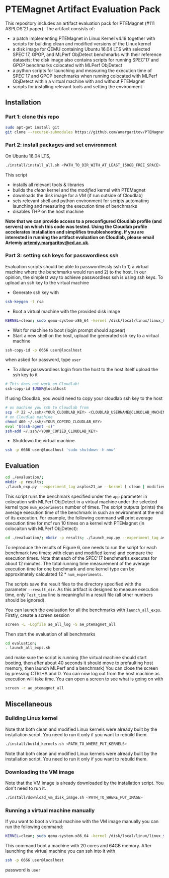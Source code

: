 # PTEMagnet Artifact Evaluation Pack

This repository includes an artifact evaluation pack for PTEMagnet (#111 ASPLOS'21 paper). The artifact consists of:
* a patch implementing PTEMagnet in Linux Kernel v4.19 together with scripts for building clean and modified versions of the Linux kernel 
* a disk image for QEMU containing Ubuntu 16.04 LTS with selected SPEC'17, GPOP, and MLPerf ObjDetect benchmarks with their reference datasets; the disk image also contains scripts for running SPEC'17 and GPOP benchmarks colocated with MLPerf ObjDetect 
* a python scripts for launching and measuring the execution time of SPEC'17 and GPOP benchmarks when running colocated with MLPerf ObjDetect within a virtual machine with and without PTEMagnet
* scripts for installing relevant tools and setting the environment

## Installation
### Part 1: clone this repo
```bash
sudo apt-get install git
git clone --recurse-submodules https://github.com/amargaritov/PTEMagnet_artifact_evaluation.git
```

### Part 2: install packages and set environment
On Ubuntu 18.04 LTS, 
```bash
./install/install_all.sh <PATH_TO_DIR_WITH_AT_LEAST_150GB_FREE_SPACE> 
```
This script  
* installs all relevant tools & libraries
* builds the _clean_ kernel and the _modified_ kernel with PTEMagnet
* downloads the disk image for a VM (if run outside of Cloudlab)
* sets relevant shell and python environment for scripts automating launching and measuring the execution time of benchmarks
* disables THP on the host machine

**Note that we can provide access to a preconfigured Cloudlab profile (and servers) on which this code was tested. Using the Cloudlab profile accelerates installation and simplifies troubleshooting. If you are interested in running the artifact evaluation on Cloudlab, please email Artemiy <artemiy.margaritov@ed.ac.uk>.**

### Part 3: setting ssh keys for passwordless ssh
Evaluation scripts should be able to passwordlessly ssh to 1) a virtual machine where the benchmarks would run and 2) to the host. In our opinion, the simplest way to achieve passwordless ssh is using ssh keys. To upload an ssh key to the virtual machine
* Generate ssh key with 
```bash
ssh-keygen -t rsa
```
* Boot a virtual machine with the provided disk image
```bash
KERNEL=clean; sudo qemu-system-x86_64 -kernel /disk/local/linux/linux_$KERNEL/arch/x86/boot/bzImage -boot c -m 64G -hda /disk/local/rootfs.img -append "root=/dev/sda rw" -device e1000,netdev=net0 -netdev user,id=net0,hostfwd=tcp::6666-:22 --enable-kvm -smp 20 -cpu host -nographic
```
* Wait for machine to boot (login prompt should appear)
* Start a new shell on the host, upload the generated ssh key to a virtual machine 
```bash 
ssh-copy-id -p 6666 user@localhost
```
when asked for password, type `user`
* To allow passwordless login from the host to the host itself upload the ssh key to it
```bash
# This does not work on Cloudlab!
ssh-copy-id $USER@localhost
```
If using Cloudlab, you would need to copy your cloudlab ssh key to the host 
```bash
# on machine you ssh to Cloudlab from
scp -P 22 ~/.ssh/<YOUR_CLOUDLAB_KEY> <CLOUDLAB_USERNAME@CLOUDLAB_MACHINE>:~/.ssh/ 
# on Cloudlab machine
chmod 400 ~/.ssh/<YOUR_COPIED_CLOUDLAB_KEY>
eval "$(ssh-agent -s)"
ssh-add ~/.ssh/<YOUR_COPIED_CLOUDLAB_KEY>
```
* Shutdown the virtual machine
```bash 
ssh -p 6666 user@localhost 'sudo shutdown -h now' 
```


## Evaluation 
```bash
cd ./evaluation/; 
mkdir -p results;
./lauch_exp.py --experiment_tag asplos21_ae --kernel [ clean | modified] --app [ bfs | cc | nibble | pr | gcc | mcf | omnetpp | xz ] --num_experiments <int>  --result_dir <FULL_PATH_DIR_TO_STORE_RESULT_FILES_TO> 
```
This script runs the benchmark specified under the `app` parameter in colocation with MLPerf ObjDetect in a virtual machine under the selected kernel type `num_experiments` number of times. The script outputs (prints) the average execution time of the benchmark in such an environment at the end of its execution. 
For example, the following command will print average execution time for mcf run 10 times on a kernel with PTEMagnet (in colocaiton with MLPerf ObjDetect):
```bash
cd ./evaluation/; mkdir -p results; ./launch_exp.py --experiment_tag asplos21_ae --kernel modified --app mcf --num_experiments 10 --result_dir $(pwd)/results
```
To reproduce the results of Figure 6, one needs to run the script for each benchmark two times: with clean and modified kernel and compare the execution times. Note that each of the SPEC'17 benchmarks executes for about 12 minutes. The total running time measurement of the average execution time for one benchmark and one kernel type can be approximately calculated 12 * `num_experiments`.

The scripts save the result files to the directory specified with the parameter `--result_dir`. As this artifact is designed to measure execution time, only `Test_time` line is meaningful in a result file (all other numbers should be ignored).

You can launch the evaluation for all the benchmarks with `launch_all_exps`. Firstly, create a screen session 
```bash 
screen -L -Logfile ae_all_log -S ae_ptemagnet_all
```
Then start the evaluation of all benchmarks 
```bash
cd evaluation;
. launch_all_exps.sh
```
and make sure the script is running (the virtual machine should start booting, then after about 40 seconds it should move to prefaulting host memory, then launch MLPerf and a benchmark)
You can close the screen by pressing CTRL+A and D. You can now log out from the host machine as execution will take time. 
You can open a screen to see what is going on with 
```bash
screen -r ae_ptemagnet_all
```

## Miscellaneous

### Building Linux kernel 
Note that both clean and modified Linux kernels were already built by the installation script. You need to run it only if you want to rebuild them. 
```bash
./install/build_kernels.sh <PATH_TO_WHERE_PUT_KERNELS> 
```
Note that both clean and modified Linux kernels were already built by the installation script. You need to run it only if you want to rebuild them. 

### Downloading the VM image
Note that the VM image is already downloaded by the installation script. You don't need to run it.
```bash
./install/download_vm_disk_image.sh <PATH_TO_WHERE_PUT_IMAGE>
```
### Running a virtual machine manually
If you want to boot a virtual machine with the VM image manually you can run the following command:
```bash 
KERNEL=clean; sudo qemu-system-x86_64 -kernel /disk/local/linux/linux_$KERNEL/arch/x86/boot/bzImage -boot c -m 64G -hda /disk/local/rootfs.img -append "root=/dev/sda rw" -device e1000,netdev=net0 -netdev user,id=net0,hostfwd=tcp::6666-:22 --enable-kvm -smp 20 -cpu host -nographic
```
This command boot a machine with 20 cores and 64GB memory. 
After launching the virtual machine you can ssh into it with
```bash 
ssh -p 6666 user@localhost
```
password is `user`
